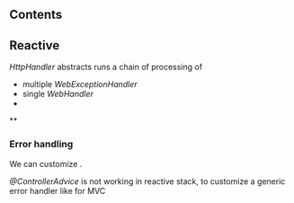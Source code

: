## Contents 


## Reactive
*HttpHandler* abstracts runs a chain of processing of
  - multiple *WebExceptionHandler* 
  - single *WebHandler*   
  -  
  
**
 
### Error handling 
We can customize .


*@ControllerAdvice* is not working in reactive stack, to customize a generic error handler like for MVC


